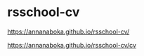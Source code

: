 # rsschool-cv
https://annanaboka.github.io/rsschool-cv/

https://annanaboka.github.io/rsschool-cv/cv
